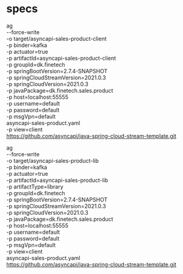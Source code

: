 # specs



ag \
--force-write \
-o target/asyncapi-sales-product-client \
-p binder=kafka \
-p actuator=true \
-p artifactId=asyncapi-sales-product-client \
-p groupId=dk.finetech \
-p springBootVersion=2.7.4-SNAPSHOT \
-p springCloudStreamVersion=2021.0.3 \
-p springCloudVersion=2021.0.3 \
-p javaPackage=dk.finetech.sales.product \
-p host=localhost:55555 \
-p username=default \
-p password=default \
-p msgVpn=default \
asyncapi-sales-product.yaml \
-p view=client \
https://github.com/asyncapi/java-spring-cloud-stream-template.git

ag \
--force-write \
-o target/asyncapi-sales-product-lib \
-p binder=kafka \
-p actuator=true \
-p artifactId=asyncapi-sales-product-lib \
-p artifactType=library \
-p groupId=dk.finetech \
-p springBootVersion=2.7.4-SNAPSHOT \
-p springCloudStreamVersion=2021.0.3 \
-p springCloudVersion=2021.0.3 \
-p javaPackage=dk.finetech.sales.product \
-p host=localhost:55555 \
-p username=default \
-p password=default \
-p msgVpn=default \
-p view=client \
asyncapi-sales-product.yaml \
https://github.com/asyncapi/java-spring-cloud-stream-template.git